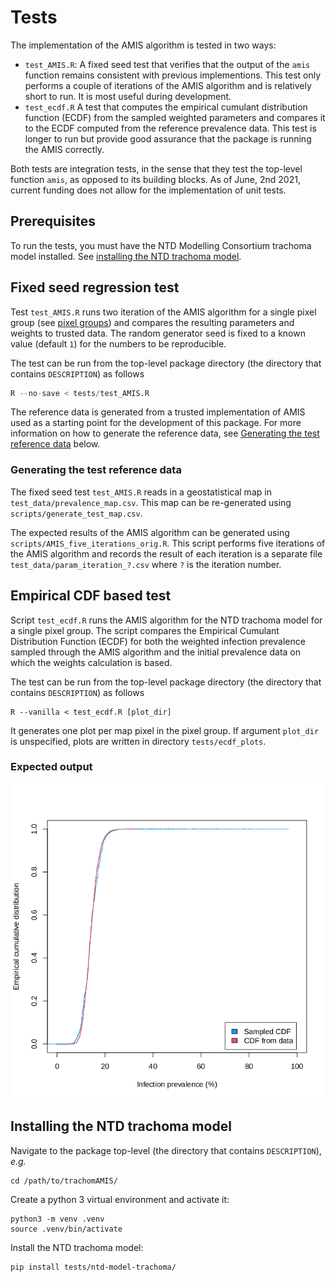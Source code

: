 # Tests

The implementation of the AMIS algorithm is tested in two ways:

- `test_AMIS.R`: A fixed seed test that verifies that the output of the `amis`
  function remains consistent with previous implementions. This test
  only performs a couple of iterations of the AMIS algorithm and is
  relatively short to run. It is most useful during development.
- `test_ecdf.R` A test that computes the empirical cumulant distribution function
  (ECDF) from the sampled weighted parameters and compares it to the
  ECDF computed from the reference prevalence data. This test is
  longer to run but provide good assurance that the package is running
  the AMIS correctly.
  
Both tests are integration tests, in the sense that they test the
top-level function `amis`, as opposed to its building blocks. As of
June, 2nd 2021, current funding does not allow for the implementation
of unit tests. 

## Prerequisites

To run the tests, you must have the NTD Modelling Consortium trachoma
model installed.  See [installing the NTD trachoma
model](#installing-the-ntd-trachoma-model).

## Fixed seed regression test

Test `test_AMIS.R` runs two iteration of the AMIS algorithm for a
single pixel group (see [pixel groups](#pixel-groups)) and compares the resulting
parameters and weights to trusted data. The random generator seed is
fixed to a known value (default `1`) for the numbers to be
reproducible.

The test can be run from the top-level package directory (the
directory that contains `DESCRIPTION`) as follows

```R
R --no-save < tests/test_AMIS.R
```

The reference data is generated from a trusted implementation of AMIS
used as a starting point for the development of this package. For more
information on how to generate the reference data, see [Generating the
test reference data](#generating-the-test-reference-data) below.


### Generating the test reference data

The fixed seed test `test_AMIS.R` reads in a geostatistical map in
`test_data/prevalence_map.csv`. This map can be re-generated using
`scripts/generate_test_map.csv`.

The expected results of the AMIS algorithm can be generated using
`scripts/AMIS_five_iterations_orig.R`. This script performs five
iterations of the AMIS algorithm and records the result of each
iteration is a separate file `test_data/param_iteration_?.csv` where
`?` is the iteration number.

## Empirical CDF based test

Script `test_ecdf.R` runs the AMIS algorithm for the NTD trachoma
model for a single pixel group. The script compares the Empirical
Cumulant Distribution Function (ECDF) for both the weighted infection
prevalence sampled through the AMIS algorithm and the initial
prevalence data on which the weights calculation is based.

The test can be run from the top-level package directory (the
directory that contains `DESCRIPTION`) as follows

```shell
R --vanilla < test_ecdf.R [plot_dir]
```

It generates one plot per map pixel in the pixel group.  If argument
`plot_dir` is unspecified, plots are written in directory
`tests/ecdf_plots`.

### Expected output

![typical expected ecdf plot](expected_ecdf_plot.png)

## Installing the NTD trachoma model

Navigate to the package top-level (the directory that contains `DESCRIPTION`), _e.g._

```shell
cd /path/to/trachomAMIS/
```
Create a python 3 virtual environment and activate it:

```shell
python3 -m venv .venv
source .venv/bin/activate
```

Install the NTD trachoma model:

```shell
pip install tests/ntd-model-trachoma/
```
